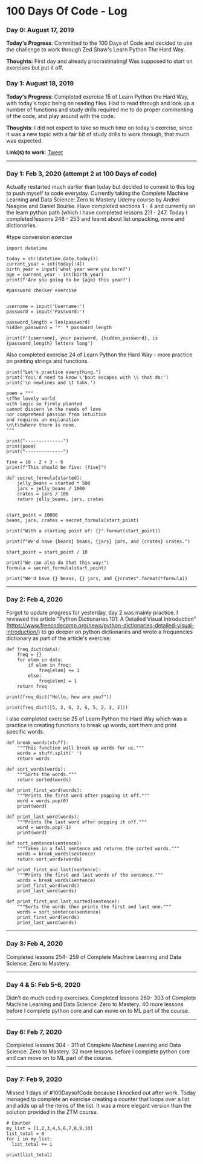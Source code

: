 # 100 Days Of Code - Log

### Day 0: August 17, 2019

**Today's Progress**: Committed to the 100 Days of Code and decided to use the challenge to work through Zed Shaw's Learn Python The Hard Way.

**Thoughts:** First day and already procrastinating! Was supposed to start on exercises but put it off.

### Day 1: August 18, 2019

**Today's Progress**: Completed exercise 15 of Learn Python the Hard Way, with today's topic being on reading files. Had to read through and look up a number of functions and study drills required me to do proper commenting of the code, and play around with the code.

**Thoughts**: I did not expect to take so much time on today's exercise, since it was a new topic with a fair bit of study drills to work through, that much was expected.

**Link(s) to work**: [Tweet](https://twitter.com/HeyMadifz/status/1162918920459702272?s=20)

-----------------------------

### Day 1: Feb 3, 2020 (attempt 2 at 100 Days of code)

Actually restarted much earlier than today but decided to commit to this log to push myself to code everyday. Currently taking the Complete Machine Learning and Data Science: Zero to Mastery Udemy course by Andrei Neagoie and Daniel Bourke. Have completed sections 1 - 4 and currently on the learn python path (which I have completed lessons 211 - 247. Today I completed lessons 248 - 253 and learnt about list unpacking, none and dictionaries.

#type conversion exercise

```
import datetime

today = str(datetime.date.today())
current_year = int(today[:4])
birth_year = input('what year were you born?')
age = current_year - int(birth_year)
print(f'Are you going to be {age} this year?')

#password checker exercise


username = input('Username:')
password = input('Password:')

password_length = len(password)
hidden_password = '*' * password_length

print(f'{username}, your password, {hidden_password}, is {password_length} letters long')
```

Also completed exercise 24 of Learn Python the Hard Way - more practice on printing strings and functions.

```
print("Let's practice everything.")
print('You\'d need to know \'bout escapes with \\ that do:')
print('\n newlines and \t tabs.')

poem = """
\tThe lovely world
with logic so firmly planted
cannot discern \n the needs of love
nor comprehend passion from intuition
and requires an explanation
\n\t\twhere there is none.
"""

print("--------------")
print(poem)
print("--------------")
```
```
five = 10 - 2 + 3 - 6
print(f"This should be five: {five}")
```
```
def secret_formula(started):
    jelly_beans = started * 500
    jars = jelly_beans / 1000
    crates = jars / 100
    return jelly_beans, jars, crates


start_point = 10000
beans, jars, crates = secret_formula(start_point)

print("With a starting point of: {}".format(start_point))

print(f"We'd have {beans} beans, {jars} jars, and {crates} crates.")

start_point = start_point / 10

print("We can also do that this way:")
formula = secret_formula(start_point)

print("We'd have {} beans, {} jars, and {}crates".format(*formula))
```

----------------

### Day 2: Feb 4, 2020

Forgot to update progress for yesterday, day 2 was mainly practice. I reviewed the article "Python Dictionaries 101: A Detailed Visual Introduction" (https://www.freecodecamp.org/news/python-dictionaries-detailed-visual-introduction/) to go deeper on python dictionaries and wrote a frequencies dictionary as part of the article's exercise:

```
def freq_dict(data):
    freq = {}
    for elem in data:
        if elem in freq:
            freq[elem] += 1
        else:
            freq[elem] = 1
    return freq

print(freq_dict("Hello, how are you?"))

print(freq_dict([5, 2, 6, 2, 6, 5, 2, 2, 2]))
```

I also completed exercise 25 of Learn Python the Hard Way which was a practice in creating functions to break up words, sort them and print specific words.

```
def break_words(stuff):
    """This function will break up words for us."""
    words = stuff.split(' ')
    return words

def sort_words(words):
    """Sorts the words."""
    return sorted(words)

def print_first_word(words):
    """Prints the first word after popping it off."""
    word = words.pop(0)
    print(word)

def print_last_word(words):
    """Prints the last word after popping it off."""
    word = words.pop(-1)
    print(word)

def sort_sentence(sentence):
    """Takes in a full sentence and returns the sorted words."""
    words = break_words(sentence)
    return sort_words(words)

def print_first_and_last(sentence):
    """Prints the first and last words of the sentence."""
    words = break_words(sentence)
    print_first_word(words)
    print_last_word(words)

def print_first_and_last_sorted(sentence):
    """Sorts the words then prints the first and last one."""
    words = sort_sentence(sentence)
    print_first_word(words)
    print_last_word(words)
```

-----------------------------

### Day 3: Feb 4, 2020

Completed lessons 254- 259 of Complete Machine Learning and Data Science: Zero to Mastery.

-----------------------------

### Day 4 & 5: Feb 5-6, 2020 

Didn’t do much coding exercises. Completed lessons 260- 303 of Complete Machine Learning and Data Science: Zero to Mastery. 40 more lessons before I complete python core and can move on to ML part of the course.

-----------------------------

### Day 6: Feb 7, 2020
Completed lessons 304 - 311 of Complete Machine Learning and Data Science: Zero to Mastery. 32 more lessons before I complete python core and can move on to ML part of the course.

-----------------------------

### Day 7: Feb 9, 2020

Missed 1 days of #100DaysofCode because I knocked out after work. Today managed to complete an exercise creating a counter that loops over a list and adds up all the items of the list. It was a more elegant version than the solution provided in the ZTM course.

```
# Counter
my_list = [1,2,3,4,5,6,7,8,9,10]
list_total = 0
for i in my_list:
  list_total += i

print(list_total) 
```





